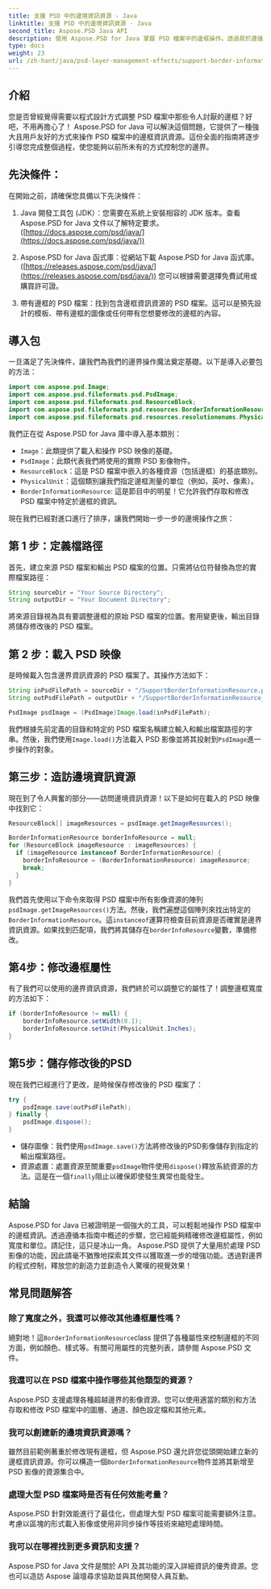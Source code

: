 ```yaml
---
title: 支援 PSD 中的邊境資訊資源 - Java
linktitle: 支援 PSD 中的邊境資訊資源 - Java
second_title: Aspose.PSD Java API
description: 使用 Aspose.PSD for Java 掌握 PSD 檔案中的邊框操作。透過易於遵循的步驟學習修改邊框寬度、單位等。以程式設計方式增強您的 PSD 設計。
type: docs
weight: 23
url: /zh-hant/java/psd-layer-management-effects/support-border-information-resource-psd/
---
```

## 介紹

您是否曾經覺得需要以程式設計方式調整 PSD 檔案中那些令人討厭的邊框？好吧，不用再擔心了！ Aspose.PSD for Java 可以解決這個問題，它提供了一種強大且用戶友好的方式來操作 PSD 檔案中的邊框資訊資源。這份全面的指南將逐步引導您完成整個過程，使您能夠以前所未有的方式控制您的邊界。

## 先決條件：

在開始之前，請確保您具備以下先決條件：

1. Java 開發工具包 (JDK）：您需要在系統上安裝相容的 JDK 版本。查看 Aspose.PSD for Java 文件以了解特定要求。 ([https://docs.aspose.com/psd/java/](https://docs.aspose.com/psd/java/))

2. Aspose.PSD for Java 函式庫：從網站下載 Aspose.PSD for Java 函式庫。 ([https://releases.aspose.com/psd/java/](https://releases.aspose.com/psd/java/)) 您可以根據需要選擇免費試用或購買許可證。

3. 帶有邊框的 PSD 檔案：找到包含邊框資訊資源的 PSD 檔案。這可以是預先設計的模板、帶有邊框的圖像或任何帶有您想要修改的邊框的內容。

## 導入包

一旦滿足了先決條件，讓我們為我們的邊界操作魔法奠定基礎。以下是導入必要包的方法：

```java
import com.aspose.psd.Image;
import com.aspose.psd.fileformats.psd.PsdImage;
import com.aspose.psd.fileformats.psd.ResourceBlock;
import com.aspose.psd.fileformats.psd.resources.BorderInformationResource;
import com.aspose.psd.fileformats.psd.resources.resolutionenums.PhysicalUnit;
```

我們正在從 Aspose.PSD for Java 庫中導入基本類別：

- `Image`：此類提供了載入和操作 PSD 映像的基礎。
- `PsdImage`：此類代表我們將使用的實際 PSD 影像物件。
- `ResourceBlock`：這是 PSD 檔案中嵌入的各種資源（包括邊框）的基底類別。
- `PhysicalUnit`：這個類別讓我們指定邊框測量的單位（例如，英吋、像素）。
- `BorderInformationResource`: 這是節目中的明星！它允許我們存取和修改 PSD 檔案中特定於邊框的資訊。

現在我們已經對進口進行了排序，讓我們開始一步一步的邊境操作之旅：

## 第 1 步：定義檔路徑

首先，建立來源 PSD 檔案和輸出 PSD 檔案的位置。只需將佔位符替換為您的實際檔案路徑：

```java
String sourceDir = "Your Source Directory";
String outputDir = "Your Document Directory";
```

將來源目錄視為具有要調整邊框的原始 PSD 檔案的位置。套用變更後，輸出目錄將儲存修改後的 PSD 檔案。

## 第 2 步：載入 PSD 映像

是時候載入包含邊界資訊資源的 PSD 檔案了。其操作方法如下：

```java
String inPsdFilePath = sourceDir + "/SupportBorderInformationResource.psd";
String outPsdFilePath = outputDir + "/SupportBorderInformationResource_output.psd";

PsdImage psdImage = (PsdImage)Image.load(inPsdFilePath);
```

我們根據先前定義的目錄和特定的 PSD 檔案名稱建立輸入和輸出檔案路徑的字串。然後，我們使用`Image.load()`方法載入 PSD 影像並將其投射到`PsdImage`進一步操作的對象。

## 第三步：造訪邊境資訊資源

現在到了令人興奮的部分——訪問邊境資訊資源！以下是如何在載入的 PSD 映像中找到它：

```java
ResourceBlock[] imageResources = psdImage.getImageResources();

BorderInformationResource borderInfoResource = null;
for (ResourceBlock imageResource : imageResources) {
  if (imageResource instanceof BorderInformationResource) {
    borderInfoResource = (BorderInformationResource) imageResource;
    break;
  }
}
```

我們首先使用以下命令來取得 PSD 檔案中所有影像資源的陣列`psdImage.getImageResources()`方法。然後，我們遍歷這個陣列來找出特定的`BorderInformationResource`。這`instanceof`運算符檢查目前資源是否確實是邊界資訊資源。如果找到匹配項，我們將其儲存在`borderInfoResource`變數，準備修改。

## 第4步：修改邊框屬性

有了我們可以使用的邊界資訊資源，我們終於可以調整它的屬性了！調整邊框寬度的方法如下：

```java
if (borderInfoResource != null) {
    borderInfoResource.setWidth(0.1);
    borderInfoResource.setUnit(PhysicalUnit.Inches);
}
```

## 第5步：儲存修改後的PSD

現在我們已經進行了更改，是時候保存修改後的 PSD 檔案了：

```java
try {
    psdImage.save(outPsdFilePath);
} finally {
    psdImage.dispose();
}
```

- 儲存圖像：我們使用`psdImage.save()`方法將修改後的PSD影像儲存到指定的輸出檔案路徑。
- 資源處置：處置資源至關重要`psdImage`物件使用`dispose()`釋放系統資源的方法。這是在一個`finally`阻止以確保即使發生異常也能發生。

## 結論

Aspose.PSD for Java 已被證明是一個強大的工具，可以輕鬆地操作 PSD 檔案中的邊框資訊。透過遵循本指南中概述的步驟，您已經能夠精確修改邊框屬性，例如寬度和單位。請記住，這只是冰山一角。 Aspose.PSD 提供了大量用於處理 PSD 影像的功能，因此請毫不猶豫地探索其文件以獲取進一步的增強功能。透過對邊界的程式控制，釋放您的創造力並創造令人驚嘆的視覺效果！ 

## 常見問題解答

### 除了寬度之外，我還可以修改其他邊框屬性嗎？

絕對地！這`BorderInformationResource`class 提供了各種屬性來控制邊框的不同方面，例如顏色、樣式等。有關可用屬性的完整列表，請參閱 Aspose.PSD 文件。

### 我還可以在 PSD 檔案中操作哪些其他類型的資源？

Aspose.PSD 支援處理各種超越邊界的影像資源。您可以使用適當的類別和方法存取和修改 PSD 檔案中的圖層、通道、顏色設定檔和其他元素。

### 我可以創建新的邊境資訊資源嗎？

雖然目前範例著重於修改現有邊框，但 Aspose.PSD 還允許您從頭開始建立新的邊框資訊資源。你可以構造一個`BorderInformationResource`物件並將其新增至 PSD 影像的資源集合中。

### 處理大型 PSD 檔案時是否有任何效能考量？

Aspose.PSD 針對效能進行了最佳化，但處理大型 PSD 檔案可能需要額外注意。考慮以區塊的形式載入影像或使用非同步操作等技術來縮短處理時間。

### 我可以在哪裡找到更多資訊和支援？

Aspose.PSD for Java 文件是關於 API 及其功能的深入詳細資訊的優秀資源。您也可以造訪 Aspose 論壇尋求協助並與其他開發人員互動。 